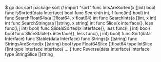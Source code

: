 $ go doc sort
package sort // import "sort"
func IntsAreSorted(x []int) bool
func IsSorted(data Interface) bool
func Search(n int, f func(int) bool) int
func SearchFloat64s(a []float64, x float64) int
func SearchInts(a []int, x int) int
func SearchStrings(a []string, x string) int
func Slice(x interface{}, less func(i, j int) bool)
func SliceIsSorted(x interface{}, less func(i, j int) bool) bool
func SliceStable(x interface{}, less func(i, j int) bool)
func Sort(data Interface)
func Stable(data Interface)
func Strings(x []string)
func StringsAreSorted(x []string) bool
type Float64Slice []float64
type IntSlice []int
type Interface interface{ ... }
func Reverse(data Interface) Interface
type StringSlice []string
